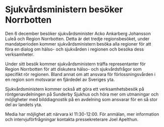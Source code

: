 # Sjukvårdsministern besöker Norrbotten

Den 6 december besöker sjukvårdsminister Acko Ankarberg Johansson Luleå och Region Norrbotten. Detta är det tredje regionsbesöket, under mandatperioden kommer sjukvårdsministern besöka alla regioner för att föra en dialog om hälso- och sjukvården i regionen och besöka dess verksamheter.

Under sitt besök kommer sjukvårdsministern träffa representanter för Region Norrbotten för att diskutera hälso- och sjukvårdsfrågor som specifikt rör regionen. Bland annat om att ansvara för förlossningsvården i en region som motsvarar en fjärdedel av Sveriges yta.

Sjukvårdsministern kommer också att göra ett verksamhetsbesök på röntgenavdelningen på Sunderby Sjukhus och höra mer om utmaningar och möjligheter med bilddiagnostik på en avdelning som ansvarar för en så stor del av landets yta.

Media har möjlighet att närvara kl 11:30-12:00. För anmälan, mer information och intervjuförfrågningar kontakta pressekreterare Joel Apelthun.
